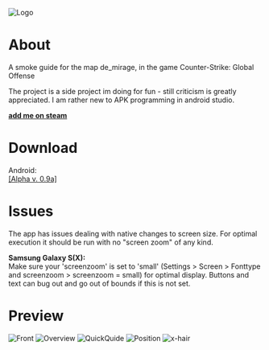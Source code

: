 
![Logo](/app/src/main/res/drawable/cloud91.png)


# About
A smoke guide for the map de_mirage, in the game Counter-Strike: Global Offense

The project is  a side project im doing for fun - still criticism is greatly appreciated. I am rather new to APK programming in android studio.

[**add me on steam**](https://steamcommunity.com/profiles/76561197984821742/)

# Download
Android:  
[[Alpha v. 0.9a]]( https://github.com/bischmlb/CSGO_Smokes/releases/download/0.9a/app-release.apk)

# Issues
The app has issues dealing with native changes to screen size. For optimal execution it should be run with no "screen zoom" of any kind.  
  
**Samsung Galaxy S(X):**  
Make sure your 'screenzoom' is set to 'small' (Settings > Screen > Fonttype and screenzoom > screenzoom = small) for optimal display. Buttons and text can bug out and go out of bounds if this is not set.

# Preview

![Front](Screenshot_1543840164.png)
![Overview](Screenshot_1543840176.png)
![QuickQuide](Screenshot_1543841469.png)
![Position](Screenshot_1543840250.png)
![x-hair](Screenshot_1543840255.png)



